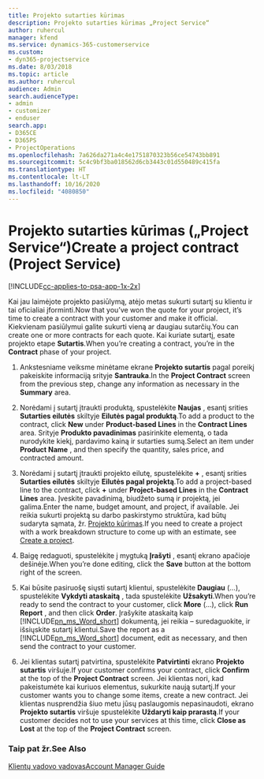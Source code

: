 ```yaml
---
title: Projekto sutarties kūrimas
description: Projekto sutarties kūrimas „Project Service“
author: ruhercul
manager: kfend
ms.service: dynamics-365-customerservice
ms.custom:
- dyn365-projectservice
ms.date: 8/03/2018
ms.topic: article
ms.author: ruhercul
audience: Admin
search.audienceType:
- admin
- customizer
- enduser
search.app:
- D365CE
- D365PS
- ProjectOperations
ms.openlocfilehash: 7a626da271a4c4e1751870323b56ce54743bb891
ms.sourcegitcommit: 5c4c9bf3ba018562d6cb3443c01d550489c415fa
ms.translationtype: HT
ms.contentlocale: lt-LT
ms.lasthandoff: 10/16/2020
ms.locfileid: "4080850"
---
```

# <a name="create-a-project-contract-project-service"></a><span data-ttu-id="0a43d-103">Projekto sutarties kūrimas („Project Service“)</span><span class="sxs-lookup"><span data-stu-id="0a43d-103">Create a project contract (Project Service)</span></span>

[!INCLUDE[cc-applies-to-psa-app-1x-2x](../includes/cc-applies-to-psa-app-1x-2x.md)]

<span data-ttu-id="0a43d-104">Kai jau laimėjote projekto pasiūlymą, atėjo metas sukurti sutartį su klientu ir tai oficialiai įforminti.</span><span class="sxs-lookup"><span data-stu-id="0a43d-104">Now that you’ve won the quote for your project, it’s time to create a contract with your customer and make it official.</span></span> <span data-ttu-id="0a43d-105">Kiekvienam pasiūlymui galite sukurti vieną ar daugiau sutarčių.</span><span class="sxs-lookup"><span data-stu-id="0a43d-105">You can create one or more contracts for each quote.</span></span> <span data-ttu-id="0a43d-106">Kai kuriate sutartį, esate projekto etape **Sutartis**.</span><span class="sxs-lookup"><span data-stu-id="0a43d-106">When you’re creating a contract, you’re in the **Contract** phase of your project.</span></span>  
  
1. <span data-ttu-id="0a43d-107">Ankstesniame veiksme minėtame ekrane **Projekto sutartis** pagal poreikį pakeiskite informaciją srityje **Santrauka**.</span><span class="sxs-lookup"><span data-stu-id="0a43d-107">In the **Project Contract** screen from the previous step, change any information as necessary in the **Summary** area.</span></span>  
  
2. <span data-ttu-id="0a43d-108">Norėdami į sutartį įtraukti produktą, spustelėkite **Naujas** , esantį srities **Sutarties eilutės** skiltyje **Eilutės pagal produktą**.</span><span class="sxs-lookup"><span data-stu-id="0a43d-108">To add a product to the contract, click **New** under **Product-based Lines** in the **Contract Lines** area.</span></span> <span data-ttu-id="0a43d-109">Srityje **Produkto pavadinimas** pasirinkite elementą, o tada nurodykite kiekį, pardavimo kainą ir sutarties sumą.</span><span class="sxs-lookup"><span data-stu-id="0a43d-109">Select an item under **Product Name** , and then specify the quantity, sales price, and contracted amount.</span></span>  
  
3. <span data-ttu-id="0a43d-110">Norėdami į sutartį įtraukti projekto eilutę, spustelėkite **+** , esantį srities **Sutarties eilutės** skiltyje **Eilutės pagal projektą**.</span><span class="sxs-lookup"><span data-stu-id="0a43d-110">To add a project-based line to the contract, click **+** under **Project-based Lines** in the **Contract Lines** area.</span></span> <span data-ttu-id="0a43d-111">Įveskite pavadinimą, biudžeto sumą ir projektą, jei galima.</span><span class="sxs-lookup"><span data-stu-id="0a43d-111">Enter the name, budget amount, and project, if available.</span></span> <span data-ttu-id="0a43d-112">Jei reikia sukurti projektą su darbo paskirstymo struktūra, kad būtų sudaryta sąmata, žr. [Projekto kūrimas](../psa/create-project.md).</span><span class="sxs-lookup"><span data-stu-id="0a43d-112">If you need to create a project with a work breakdown structure to come up with an estimate, see [Create a project](../psa/create-project.md).</span></span>  
  
4. <span data-ttu-id="0a43d-113">Baigę redaguoti, spustelėkite į mygtuką **Įrašyti** , esantį ekrano apačioje dešinėje.</span><span class="sxs-lookup"><span data-stu-id="0a43d-113">When you’re done editing, click the **Save** button at the bottom right of the screen.</span></span>  
  
5. <span data-ttu-id="0a43d-114">Kai būsite pasiruošę siųsti sutartį klientui, spustelėkite **Daugiau** (...), spustelėkite **Vykdyti ataskaitą** , tada spustelėkite **Užsakyti**.</span><span class="sxs-lookup"><span data-stu-id="0a43d-114">When you’re ready to send the contract to your customer, click **More** (…), click **Run Report** , and then click **Order**.</span></span> <span data-ttu-id="0a43d-115">Įrašykite ataskaitą kaip [!INCLUDE[pn_ms_Word_short](../includes/pn-ms-word-short.md)] dokumentą, jei reikia – suredaguokite, ir išsiųskite sutartį klientui.</span><span class="sxs-lookup"><span data-stu-id="0a43d-115">Save the report as a [!INCLUDE[pn_ms_Word_short](../includes/pn-ms-word-short.md)] document, edit as necessary, and then send the contract to your customer.</span></span>  
  
6. <span data-ttu-id="0a43d-116">Jei klientas sutartį patvirtina, spustelėkite **Patvirtinti** ekrano **Projekto sutartis** viršuje.</span><span class="sxs-lookup"><span data-stu-id="0a43d-116">If your customer confirms your contract, click **Confirm** at the top of the **Project Contract** screen.</span></span> <span data-ttu-id="0a43d-117">Jei klientas nori, kad pakeistumėte kai kuriuos elementus, sukurkite naują sutartį.</span><span class="sxs-lookup"><span data-stu-id="0a43d-117">If your customer wants you to change some items, create a new contract.</span></span> <span data-ttu-id="0a43d-118">Jei klientas nusprendžia šiuo metu jūsų paslaugomis nepasinaudoti, ekrano **Projekto sutartis** viršuje spustelėkite **Uždaryti kaip prarastą**.</span><span class="sxs-lookup"><span data-stu-id="0a43d-118">If your customer decides not to use your services at this time, click **Close as Lost** at the top of the **Project Contract** screen.</span></span>  
  
### <a name="see-also"></a><span data-ttu-id="0a43d-119">Taip pat žr.</span><span class="sxs-lookup"><span data-stu-id="0a43d-119">See Also</span></span>  
 [<span data-ttu-id="0a43d-120">Klientų vadovo vadovas</span><span class="sxs-lookup"><span data-stu-id="0a43d-120">Account Manager Guide</span></span>](../psa/account-manager-guide.md)
